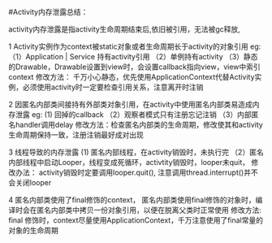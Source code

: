 #Activity内存泄露总结：

activity内存泄露是指activity生命周期结束后,依旧被引用，无法被gc释放,

1  Activity实例作为context被static对象或者生命周期长于activity的对象引用 
   eg: （1）Application | Service 持有activity引用
        （2）单例持有activity
        （3）静态的Drawable，Drawable设置到view时，会设置callback指向view，view中索引context
   修改方法： 千万小心静态，优先使用ApplicationContext代替Activity实例，必须使用activity时一定要检查引用关系，注意离开时注销

2  因匿名内部类间接持有外部类对象引用，在activity中使用匿名内部类易造成内存泄露
    eg:  (1) 回掉的callback
        （2）观察者模式只有注册忘记注销 
        （3）内部匿名handler调用delay
    修改方法：检查匿名内部类的生命周期，修改使其和activity生命周期保持一致，注册注销最好成对出现  

3  线程导致的内存泄露 
          (1) 匿名内部线程，在activity销毁时，未执行完
        （2）匿名内部线程中启动Looper，线程变成死循环，activtity销毁时，looper未quit，
   修改办法： activity销毁时定要调用looper.quit(), 注意调用thread.interrupt()并不会关闭looper

4  匿名内部类使用了final修饰的context， 匿名内部类使用final修饰的对象时，编译时会在匿名内部类中拷贝一份对象引用，以便在脱离父类时正常使用
   修改方法: final 修饰时，context尽量使用ApplicationContext，千万注意使用了final常量的对象的生命周期
